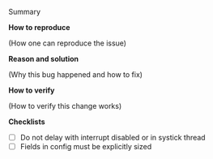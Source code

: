 Summary

**How to reproduce**

(How one can reproduce the issue)

**Reason and solution**

(Why this bug happened and how to fix)

**How to verify**

(How to verify this change works)

**Checklists**

- [ ] Do not delay with interrupt disabled or in systick thread
- [ ] Fields in config must be explicitly sized
